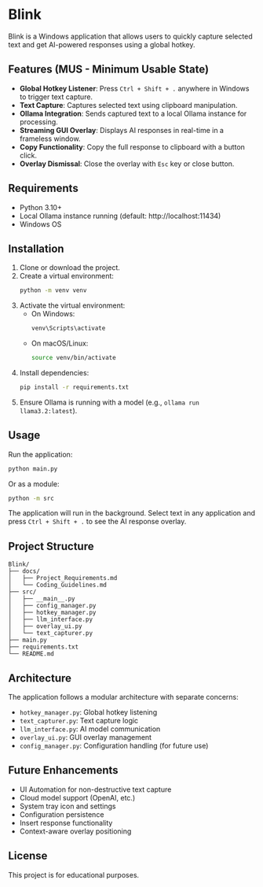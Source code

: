 # Blink

Blink is a Windows application that allows users to quickly capture selected text and get AI-powered responses using a global hotkey.

## Features (MUS - Minimum Usable State)

- **Global Hotkey Listener**: Press `Ctrl + Shift + .` anywhere in Windows to trigger text capture.
- **Text Capture**: Captures selected text using clipboard manipulation.
- **Ollama Integration**: Sends captured text to a local Ollama instance for processing.
- **Streaming GUI Overlay**: Displays AI responses in real-time in a frameless window.
- **Copy Functionality**: Copy the full response to clipboard with a button click.
- **Overlay Dismissal**: Close the overlay with `Esc` key or close button.

## Requirements

- Python 3.10+
- Local Ollama instance running (default: http://localhost:11434)
- Windows OS

## Installation

1. Clone or download the project.
2. Create a virtual environment:
   ```bash
   python -m venv venv
   ```
3. Activate the virtual environment:
   - On Windows:
     ```bash
     venv\Scripts\activate
     ```
   - On macOS/Linux:
     ```bash
     source venv/bin/activate
     ```
4. Install dependencies:
   ```bash
   pip install -r requirements.txt
   ```
5. Ensure Ollama is running with a model (e.g., `ollama run llama3.2:latest`).

## Usage

Run the application:
```bash
python main.py
```

Or as a module:
```bash
python -m src
```

The application will run in the background. Select text in any application and press `Ctrl + Shift + .` to see the AI response overlay.

## Project Structure

```
Blink/
├── docs/
│   ├── Project_Requirements.md
│   └── Coding_Guidelines.md
├── src/
│   ├── __main__.py
│   ├── config_manager.py
│   ├── hotkey_manager.py
│   ├── llm_interface.py
│   ├── overlay_ui.py
│   └── text_capturer.py
├── main.py
├── requirements.txt
└── README.md
```

## Architecture

The application follows a modular architecture with separate concerns:
- `hotkey_manager.py`: Global hotkey listening
- `text_capturer.py`: Text capture logic
- `llm_interface.py`: AI model communication
- `overlay_ui.py`: GUI overlay management
- `config_manager.py`: Configuration handling (for future use)

## Future Enhancements

- UI Automation for non-destructive text capture
- Cloud model support (OpenAI, etc.)
- System tray icon and settings
- Configuration persistence
- Insert response functionality
- Context-aware overlay positioning

## License

This project is for educational purposes.
